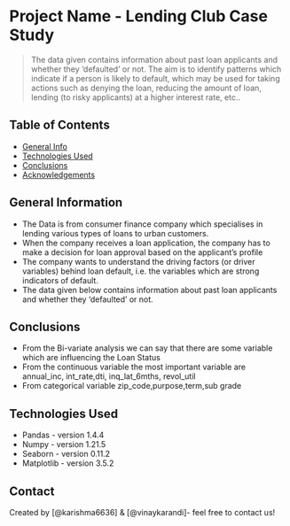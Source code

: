 # Project Name - Lending Club Case Study
> The data given contains information about past loan applicants and whether they ‘defaulted’ or not. The aim is to identify patterns which indicate if a person is likely to default, which may be used for taking actions such as denying the loan, reducing the amount of loan, lending (to risky applicants) at a higher interest rate, etc..


## Table of Contents
* [General Info](#general-information)
* [Technologies Used](#technologies-used)
* [Conclusions](#conclusions)
* [Acknowledgements](#acknowledgements)



## General Information
- The Data is from consumer finance company which specialises in lending various types of loans to urban customers.
- When the company receives a loan application, the company has to make a decision for loan approval based on the applicant’s profile
- The company wants to understand the driving factors (or driver variables) behind loan default, i.e. the variables which are strong indicators of default.
- The data given below contains information about past loan applicants and whether they ‘defaulted’ or not. 



## Conclusions
- From the Bi-variate analysis we can say that there are some variable which are influencing the Loan Status
- From the continuous variable the most important variable are annual_inc, int_rate,dti, inq_lat_6mths, revol_util
- From categorical variable zip_code,purpose,term,sub grade




## Technologies Used
- Pandas     - version 1.4.4
- Numpy      - version 1.21.5
- Seaborn    - version 0.11.2
- Matplotlib - version 3.5.2






## Contact
Created by [@karishma6636] & [@vinaykarandi]- feel free to contact us!


